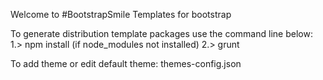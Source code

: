 Welcome to #BootstrapSmile
Templates for bootstrap

To generate distribution template packages use the command line below: 
1.> npm install (if node_modules not installed)
2.> grunt

To add theme or edit default theme: themes-config.json
